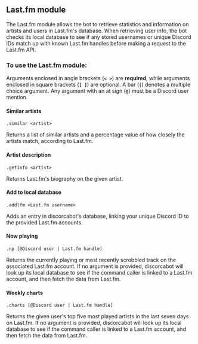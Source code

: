 ## Last.fm module

The Last.fm module allows the bot to retrieve statistics and information on artists and users in Last.fm's database. When retrieving user info, the bot checks its local database to see if any stored usernames or unique Discord IDs match up with known Last.fm handles before making a request to the Last.fm API.

### To use the Last.fm module:

Arguments enclosed in angle brackets (**`< >`**) are **required**, while arguments enclosed in square brackets (**`[ ]`**) are optional. A bar (**`|`**) denotes a multiple choice argument. Any argument with an at sign (**`@`**) must be a Discord user mention.

#### Similar artists

```
.similar <artist>
```

Returns a list of similar artists and a percentage value of how closely the artists match, according to Last.fm.

#### Artist description

```
.getinfo <artist>
```

Returns Last.fm's biography on the given artist.

#### Add to local database

```
.addlfm <Last.fm username>
```

Adds an entry in discorcabot's database, linking your unique Discord ID to the provided Last.fm accounts.

#### Now playing

```
.np [@Discord user | Last.fm handle]
```

Returns the currently playing or most recently scrobbled track on the associated Last.fm account. If no argument is provided, discorcabot will look up its local database to see if the command caller is linked to a Last.fm account, and then fetch the data from Last.fm.

#### Weekly charts

```
.charts [@Discord user | Last.fm handle]
```

Returns the given user's top five most played artists in the last seven days on Last.fm. If no argument is provided, discorcabot will look up its local database to see if the command caller is linked to a Last.fm account, and then fetch the data from Last.fm.